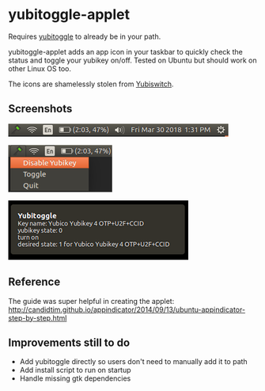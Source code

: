 yubitoggle-applet
================

Requires [yubitoggle](https://github.com/djcp/yubitoggle) to already be in your
path.

yubitoggle-applet adds an app icon in your taskbar to quickly check the status
and toggle your yubikey on/off. Tested on Ubuntu but should work on other Linux OS too.

The icons are shamelessly stolen from
[Yubiswitch](https://github.com/pallotron/yubiswitch).

## Screenshots

![icon showing in the taskbar](demo-imgs/taskbar.png)


![Icon showing with a dropdown menu](demo-imgs/yubitoggle-with-menu.png)


![A popup showing info about the toggle action](demo-imgs/yubitoggle-popup.png)


## Reference
The guide was super helpful in creating the applet:
http://candidtim.github.io/appindicator/2014/09/13/ubuntu-appindicator-step-by-step.html

## Improvements still to do

 - Add yubitoggle directly so users don't need to manually add it to path
 - Add install script to run on startup
 - Handle missing gtk dependencies
